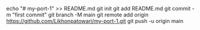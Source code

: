 echo "# my-port-1" >> README.md
git init
git add README.md
git commit -m "first commit"
git branch -M main
git remote add origin https://github.com/Likhonpatowari/my-port-1.git
git push -u origin main


